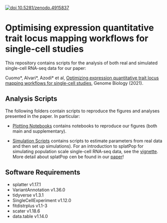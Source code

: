 [![doi 10.5281/zenodo.4915837](https://zenodo.org/badge/DOI/10.5281/zenodo.4915837.svg)](https://doi.org/10.5281/zenodo.4915837)

# Optimising expression quantitative trait locus mapping workflows for single-cell studies

This repository contains scripts for the analysis of both real and simulated single-cell RNA-seq data for our paper:

Cuomo*, Alvari*, Azodi* et al, [Optimizing expression quantitative trait locus mapping workflows for single-cell studies](https://genomebiology.biomedcentral.com/articles/10.1186/s13059-021-02407-x), Genome Biology (2021).

## Analysis Scripts

The following folders contain scripts to reproduce the figures and analyses presented in the paper.
In particular:

* [Plotting Notebooks](ipsc) contains notebooks to reproduce our figures (both main and supplementary).

* [Simulation Scripts](simulations) contains scripts to estimate parameters from real data and then set up simulations). For an introduction to splatPop for simulating population scale single-cell RNA-seq data, see the [vignette](http://www.bioconductor.org/packages/devel/bioc/vignettes/splatter/inst/doc/splatPop.html). More detail about splatPop cen be found in our [paper](https://genomebiology.biomedcentral.com/articles/10.1186/s13059-021-02546-1)!

## Software Requirements

- splatter v1.17.1
- VariantAnnotation v1.36.0
- tidyverse v1.3.1
- SingleCellExperiment v1.12.0
- fitdistrplus v1.1-3
- scater v1.18.6
- data.table v1.14.0
